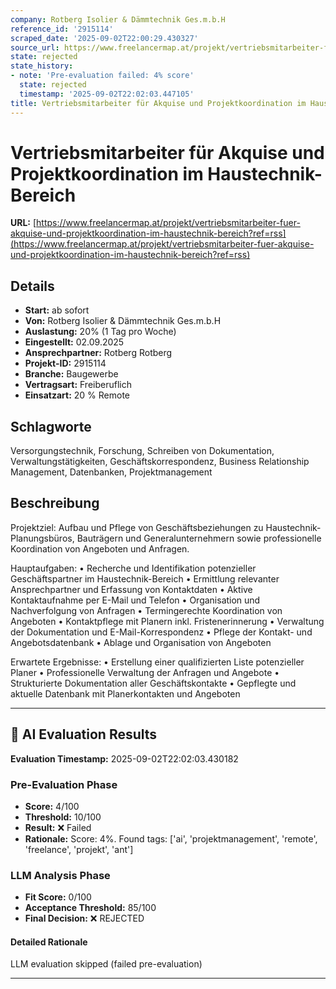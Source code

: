 ```yaml
---
company: Rotberg Isolier & Dämmtechnik Ges.m.b.H
reference_id: '2915114'
scraped_date: '2025-09-02T22:00:29.430327'
source_url: https://www.freelancermap.at/projekt/vertriebsmitarbeiter-fuer-akquise-und-projektkoordination-im-haustechnik-bereich?ref=rss
state: rejected
state_history:
- note: 'Pre-evaluation failed: 4% score'
  state: rejected
  timestamp: '2025-09-02T22:02:03.447105'
title: Vertriebsmitarbeiter für Akquise und Projektkoordination im Haustechnik-Bereich
---
```



# Vertriebsmitarbeiter für Akquise und Projektkoordination im Haustechnik-Bereich
**URL:** [https://www.freelancermap.at/projekt/vertriebsmitarbeiter-fuer-akquise-und-projektkoordination-im-haustechnik-bereich?ref=rss](https://www.freelancermap.at/projekt/vertriebsmitarbeiter-fuer-akquise-und-projektkoordination-im-haustechnik-bereich?ref=rss)
## Details
- **Start:** ab sofort
- **Von:** Rotberg Isolier & Dämmtechnik Ges.m.b.H
- **Auslastung:** 20% (1 Tag pro Woche)
- **Eingestellt:** 02.09.2025
- **Ansprechpartner:** Rotberg Rotberg
- **Projekt-ID:** 2915114
- **Branche:** Baugewerbe
- **Vertragsart:** Freiberuflich
- **Einsatzart:** 20
                                                % Remote

## Schlagworte
Versorgungstechnik, Forschung, Schreiben von Dokumentation, Verwaltungstätigkeiten, Geschäftskorrespondenz, Business Relationship Management, Datenbanken, Projektmanagement

## Beschreibung
Projektziel:
Aufbau und Pflege von Geschäftsbeziehungen zu Haustechnik-Planungsbüros, Bauträgern und Generalunternehmern sowie professionelle Koordination von Angeboten und Anfragen.

Hauptaufgaben:
• Recherche und Identifikation potenzieller Geschäftspartner im Haustechnik-Bereich
• Ermittlung relevanter Ansprechpartner und Erfassung von Kontaktdaten
• Aktive Kontaktaufnahme per E-Mail und Telefon
• Organisation und Nachverfolgung von Anfragen
• Termingerechte Koordination von Angeboten
• Kontaktpflege mit Planern inkl. Fristenerinnerung
• Verwaltung der Dokumentation und E-Mail-Korrespondenz
• Pflege der Kontakt- und Angebotsdatenbank
• Ablage und Organisation von Angeboten

Erwartete Ergebnisse:
• Erstellung einer qualifizierten Liste potenzieller Planer
• Professionelle Verwaltung der Anfragen und Angebote
• Strukturierte Dokumentation aller Geschäftskontakte
• Gepflegte und aktuelle Datenbank mit Planerkontakten und Angeboten

---

## 🤖 AI Evaluation Results

**Evaluation Timestamp:** 2025-09-02T22:02:03.430182

### Pre-Evaluation Phase
- **Score:** 4/100
- **Threshold:** 10/100
- **Result:** ❌ Failed
- **Rationale:** Score: 4%. Found tags: ['ai', 'projektmanagement', 'remote', 'freelance', 'projekt', 'ant']

### LLM Analysis Phase
- **Fit Score:** 0/100
- **Acceptance Threshold:** 85/100
- **Final Decision:** ❌ REJECTED

#### Detailed Rationale
LLM evaluation skipped (failed pre-evaluation)

---

